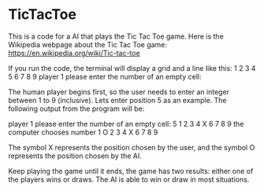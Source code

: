 # TicTacToe

This is a code for a AI that plays the Tic Tac Toe game. Here is the Wikipedia webpage about the Tic Tac Toe game: https://en.wikipedia.org/wiki/Tic-tac-toe

If you run the code, the terminal will display a grid and a line like this:
1 2 3
4 5 6
7 8 9
player 1 please enter the number of an empty cell:

The human player begins first, so the user needs to enter an integer between 1 to 9 (inclusive).
Lets enter position 5 as an example. The following output from the program will  be:

player 1 please enter the number of an empty cell: 5
1 2 3
4 X 6
7 8 9
the computer chooses number 1
O 2 3
4 X 6
7 8 9

The symbol X represents the position chosen by the user, and the symbol O represents the position chosen by the AI.

Keep playing the game until it ends, the game has two results: either one of the players wins or draws. 
The AI is able to win or draw in most situations.
